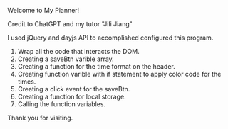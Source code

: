 Welcome to My Planner!

Credit to ChatGPT and my tutor "Jili Jiang"

I used jQuery and dayjs API to accomplished configured this program.

1) Wrap all the code that interacts the DOM.
2) Creating a saveBtn varible array.
3) Creating a function for the time format on the header.
4) Creating function varible with if statement to apply color code for the times.
5) Creating a click event for the saveBtn.
6) Creating a function for local storage.
7) Calling the function variables.

Thank you for visiting.
